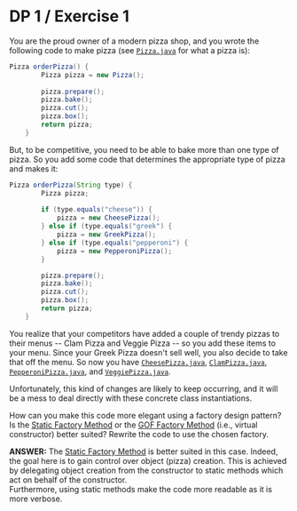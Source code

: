 # DP 1 / Exercise 1

You are the proud owner of a modern pizza shop, and you wrote the following code to make pizza (see [`Pizza.java`](Pizza.java) for what a pizza is):

```java
Pizza orderPizza() {
		Pizza pizza = new Pizza();
 
		pizza.prepare();
		pizza.bake();
		pizza.cut();
		pizza.box();
		return pizza;
	}
```

But, to be competitive, you need to be able to bake more than one type of pizza. So you add some code that determines the appropriate type of pizza and makes it:

```java
Pizza orderPizza(String type) {
		Pizza pizza;
 
 		if (type.equals("cheese")) {
 			pizza = new CheesePizza();
 		} else if (type.equals("greek") {
 			pizza = new GreekPizza();
 		} else if (type.equals("pepperoni") {
 			pizza = new PepperoniPizza();
 		}

		pizza.prepare();
		pizza.bake();
		pizza.cut();
		pizza.box();
		return pizza;
	}
```

You realize that your competitors have added a couple of trendy pizzas to their menus -- Clam Pizza and Veggie Pizza -- so you add these items to your menu. Since your Greek Pizza doesn't sell well, you also decide to take that off the menu. So now you have [`CheesePizza.java`](CheesePizza.java), [`ClamPizza.java`](ClamPizza.java), [`PepperoniPizza.java`](PepperoniPizza.java), and [`VeggiePizza.java`](VeggiePizza.java).

Unfortunately, this kind of changes are likely to keep occurring, and it will be a mess to deal directly with these concrete class instantiations.

How can you make this code more elegant using a factory design pattern? Is the [Static Factory Method](https://www.youtube.com/watch?v=TQvFReASujY&feature=youtu.be&t=1m5s) or the [GOF Factory Method](https://www.youtube.com/watch?v=TQvFReASujY&feature=youtu.be&t=6m20s) (i.e., virtual constructor) better suited? Rewrite the code to use the chosen factory.

**ANSWER:** The [Static Factory Method](https://www.youtube.com/watch?v=TQvFReASujY&feature=youtu.be&t=1m5s) is better suited in this case. Indeed, the goal here is to gain control over object (pizza) creation. This is achieved by delegating object creation from the constructor to static methods which act on behalf of the constructor.<br>
Furthermore, using static methods make the code more readable as it is more verbose.